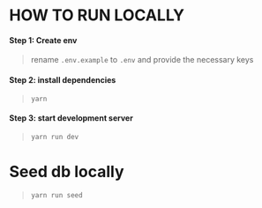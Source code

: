 # HOW TO RUN LOCALLY

#### Step 1: Create env

> rename `.env.example` to `.env` and provide the necessary keys

#### Step 2: install dependencies

> `yarn`

#### Step 3: start development server

> `yarn run dev`

# Seed db locally

> `yarn run seed`
